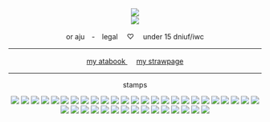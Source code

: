 <div align="center"> <img src="https://media.discordapp.net/attachments/1257493591278882851/1374686543830323254/Untitled629_20250521105439.png?ex=687ac25c&is=687970dc&hm=627a8e867d4065421d9efbd753dee113edb2fab639dd4195438486af508d8a52&=&format=webp&quality=lossless&width=873&height=655"> </div>
<div align=center> <img src=https://64.media.tumblr.com/3ee18f6df0d7a8e843247cc36642d917/69fed47ada12fa7d-f9/s100x200/9220795eada395b1a47ed099ad84551e8dc3f093.gifv> </div>
<p align=center> or aju　-　legal　 ♡　 under 15 dniuf/iwc    </p>
<hr>
<div align="center"> <a href="https://kittyirino.atabook.org"> my atabook </a>　 <a href="https://spychiatrist.straw.page/"> my strawpage </a> </div>
<hr>
<p align="center"> stamps </p>
<div align="center"> <img src="https://64.media.tumblr.com/841696e8b359cd2a14df8a696a9ce011/653861ef79d7c771-55/s100x200/bde8d51d7e5a862040ce51b116907a688a9cd69e.pnj"> <img src="https://64.media.tumblr.com/43a52910edb50c8d1d3a5e3b93ac1798/50e498425eab268f-53/s100x200/65fdb07e17f3776b39e01d1e62b5dc9fab014b3b.jpg"> <img src="https://64.media.tumblr.com/b054ec7fd2c8a7efd3aec4a518b02863/59d306c2479a99fa-70/s100x200/1eb09ede7d57fe77ca253bc8e6d141a8c966b01a.gifv"> <img src="https://64.media.tumblr.com/f7f86603e8c01b63b8fa9c5ec72eee9d/72aedd35616e9cfe-79/s100x200/c1a129be14c86ae2bb17efc6505a68f2e0c9d57e.gifv"> <img src="https://64.media.tumblr.com/62df32c89341d5c5b0e4911bdcd005c0/6734a647c2e882b7-1a/s100x200/ab487c5a65dd4c3e9097fceb1a6ae90d4f1e546e.jpg"> <img src="https://64.media.tumblr.com/b90008f803e3e6a2d74eea20c4921015/8b6f19b5a3832b3c-52/s100x200/6ee0284b18a2e887f927fd3f6dcbc88d11353954.gifv"> <img src="https://64.media.tumblr.com/5767c7b67668b787042de9188b2955c4/4b9e098e1753b2dc-0b/s100x200/90ea8e46ece4a4beee89bc1d0321caebdb3e6296.pnj"> <img src="https://64.media.tumblr.com/7a0f9ed7ac2cbba59bcb7595a8d32c9d/fd2b6afda5f5f219-e2/s100x200/7d983cf1a0b89058f8b304bf051b9cf84776f2f9.gifv"> <img src="https://64.media.tumblr.com/cc56169b1bc8ce1664c04ea40392a0e9/c59909b8c6c27503-65/s100x200/40d5b7c45b8f1a3625d3e13d0d1215caa35d0301.pnj"> <img src="https://64.media.tumblr.com/f5269d8616af4dcf6048b155e9a9f3a3/3d80be896f3a3b56-60/s100x200/a644edd1fb33f5671d9b24973356dd3190c1c65a.pnj"> <img src="https://64.media.tumblr.com/880e42ccb810be175172c2cb0f03f3cf/d92baee308f0ed00-2c/s100x200/98473a9444976f1eeddf8c868a07f9a2c10b419c.pnj"> <img src="https://64.media.tumblr.com/4f321c23c4b3c5698fcadaffe5ebe0fc/765e5504f61f6abe-f7/s100x200/13db8d1bb601cacaee03ca14accbd0907707f360.pnj"> <img src="https://64.media.tumblr.com/537cf49bff4c501d2a88a2e2f1b189c3/e8c9a5af56d6e4bf-8c/s100x200/9553104265eb064b29c743b5b9e886f936aaa82a.pnj"> <img src="https://64.media.tumblr.com/2fd660965129bc626d8ce3cea9dc2e57/9c425e57d5b60156-fd/s100x200/33e29307e61b7294f0dd81f498747ac6ca10f87a.gifv"> <img src="https://64.media.tumblr.com/9a0694cc6c6d8b4cfcaef09896bfcc84/16839d082c7a9b23-99/s100x200/3c61e2f9108554678fab754023ae0f0a237a64af.pnj"> <img src="https://64.media.tumblr.com/65b38318b42b095f7a6e81563f2f0f6c/5af46813f2d2c34b-4e/s100x200/97aad852a17c5b0dc89fe8ea8d15eacc2c58d635.pnj"> <img src="https://64.media.tumblr.com/2bae073226d52afe49c59ecce6b13ee6/5af46813f2d2c34b-0e/s100x200/ac3c6c5d7fbf691b4b4b41809f863f8abca37a57.pnj"> <img src="https://64.media.tumblr.com/ebe46c5b5c736498a165555df3669c09/4827596479ad62ca-14/s100x200/19e7b3aa702324878f8b683f27aad88d64d67712.pnj"> <img src="https://64.media.tumblr.com/37930f811d1980b053edd422577e6f66/3d6fa7ae1a1fe5f0-ce/s100x200/cdd4c3b98d77ea2d71a6ea6dd96bddd55adcaee5.pnj"> <img src="https://64.media.tumblr.com/df13b0eda8597d75f76645bca77bb7f3/7ebfc35f60f3bef0-f0/s100x200/7e0e86b5acdac957807cc1187fe88c9cf0f437fd.pnj"> <img src="https://64.media.tumblr.com/46575ec78d29a29963368b00e72fcde2/412f2f9817a0cadc-52/s100x200/c1ef8925fb2ed8593c2db3eab5a13e784c02a04b.pnj"> <img src="https://64.media.tumblr.com/47ad2c4d76a298c3b2a5e922880df4de/4772d8fa236ee262-89/s100x200/602c93c88392835f8b52416c19e471539484644f.gifv"> <img src="https://64.media.tumblr.com/8a1a63fd27fcfeef90dc05d817623095/050b1064c6f1ba59-6b/s100x200/464910b2d57c51460442dd8516c8b7d96e7c2899.pnj"> <img src="https://64.media.tumblr.com/1fd88973b026210073229f0cc829ee17/b7673bb31ca42af9-3d/s100x200/3a5bd7ac0473e3d58103f92c9454a1ef9760102c.pnj"> <img src="https://64.media.tumblr.com/2aee0d24d1be97f8bff486cc9781cf62/69fed47ada12fa7d-42/s100x200/d8842912241a12f8f9c355c3f22874a128ad4065.gifv"> <img src="https://64.media.tumblr.com/c8a8425bb2d032841b803256409cf914/0a17306a076752ae-06/s100x200/aa943ad9cc51384cc13b85b21fe60bdd3041b2c3.gifv"> <img src="https://64.media.tumblr.com/0bd078b0ca6c51b129f7a13048c083af/50e498425eab268f-e3/s100x200/a4afdb3a60150503fb390b396502b1b12ba1c471.jpg"> <img src="https://64.media.tumblr.com/9de984149a5590bb883c77331ac80e96/d757f69c2268805f-62/s100x200/940c31cbebec78112177bbe1d2a6bc4db50d6ae2.gifv"> <img src="https://64.media.tumblr.com/38085d957605db2d930138ab07753371/45f16e4c5ce975b9-f8/s100x200/538165dc2b9929bff8f041cb80348e68cf0bd976.gifv"> <img src="https://64.media.tumblr.com/e68bffee8317600e8407b91cba259a30/fa99a8b1f7ad142a-8a/s250x400/eb071703aef9c79de90df362ae75dd965ca2429f.pnj"> <img src="https://64.media.tumblr.com/e61e5ee425047ab597654daf598dea14/15652ca6c31a2f70-65/s250x400/033cf1b77a8d7d2703bcde9135a516d055746c17.pnj"> <img src="https://64.media.tumblr.com/2da5c1368fb4fa757e3e7140cef368cd/0d402fd72dfda227-2c/s250x400/e1ca8eb958fc6eab645bdb1f749af2af868eea7f.gifv"> <img src="https://64.media.tumblr.com/dbbcf0c9917c94bfd4b81950eca1e40c/2e885d34af7d2886-74/s100x200/8b51ddef6224d01ed5d63cc1804b922dfa584423.pnj"> <img src="https://64.media.tumblr.com/844652d1cf8d2c0fab25d6dd0c199452/473928ea48888009-d1/s100x200/e713bd7fe02ec050ecd9cda77e85c0378864a3ee.jpg"> <img src="https://64.media.tumblr.com/bbc664d46fe304167a92e3484efe3af9/2e885d34af7d2886-ca/s100x200/cf13c8dfb5e73ae65bc360728d3fdecd069de191.gifv"> <img src="https://64.media.tumblr.com/5e29d6f3984d6d4d29d0ae034a102db4/0c88fac5502dfd6c-37/s100x200/8cd170a22990eb4b9c02c0768d7caa4cd23e123d.gifv"> <img src="https://64.media.tumblr.com/86a2bf37c5bf89ea6101dc7e3f3d9582/b1afa89316b5a0f6-31/s250x400/6f92f56db76a18a9548ec196e8169a3d1e1884be.gifv"> <img src="https://64.media.tumblr.com/45634051d49006c2b810eb3c7d5111da/4b9e098e1753b2dc-95/s100x200/b682be69d37fd45d67bb796956a11a2aff0986c2.pnj"> <img src="https://64.media.tumblr.com/7a4bb48143a15db7b092ce726c693d30/950e48aa73299075-b7/s100x200/2762f94dab8051c60481934fd2fb697512b8cd3e.gifv"> <img src="https://64.media.tumblr.com/1030d0c10375fe5c7f5acb9c71ea27ba/79d8b316934d24c3-fa/s100x200/127aeb3230d32c7d9e11a35e71a7953cc1bbb8a1.gifv"> </div>
